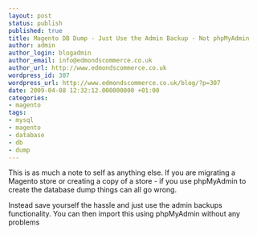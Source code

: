 ```yaml
---
layout: post
status: publish
published: true
title: Magento DB Dump - Just Use the Admin Backup - Not phpMyAdmin
author: admin
author_login: blogadmin
author_email: info@edmondscommerce.co.uk
author_url: http://www.edmondscommerce.co.uk
wordpress_id: 307
wordpress_url: http://www.edmondscommerce.co.uk/blog/?p=307
date: 2009-04-08 12:32:12.000000000 +01:00
categories:
- magento
tags:
- mysql
- magento
- database
- db
- dump
---
```

This is as much a note to self as anything else. If you are migrating a Magento store or creating a copy of a store - if you use phpMyAdmin to create the database dump things can all go wrong.

Instead save yourself the hassle and just use the admin backups functionality. You can then import this using phpMyAdmin without any problems

